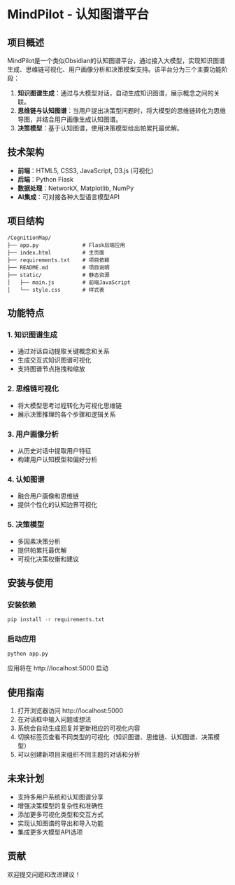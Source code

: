 # MindPilot - 认知图谱平台

## 项目概述

MindPilot是一个类似Obsidian的认知图谱平台，通过接入大模型，实现知识图谱生成、思维链可视化、用户画像分析和决策模型支持。该平台分为三个主要功能阶段：

1. **知识图谱生成**：通过与大模型对话，自动生成知识图谱，展示概念之间的关联。
2. **思维链与认知图谱**：当用户提出决策型问题时，将大模型的思维链转化为思维导图，并结合用户画像生成认知图谱。
3. **决策模型**：基于认知图谱，使用决策模型给出帕累托最优解。

## 技术架构

- **前端**：HTML5, CSS3, JavaScript, D3.js (可视化)
- **后端**：Python Flask
- **数据处理**：NetworkX, Matplotlib, NumPy
- **AI集成**：可对接各种大型语言模型API

## 项目结构

```
/CognitionMap/
├── app.py              # Flask后端应用
├── index.html          # 主页面
├── requirements.txt    # 项目依赖
├── README.md           # 项目说明
├── static/             # 静态资源
│   ├── main.js         # 前端JavaScript
│   └── style.css       # 样式表
```

## 功能特点

### 1. 知识图谱生成
- 通过对话自动提取关键概念和关系
- 生成交互式知识图谱可视化
- 支持图谱节点拖拽和缩放

### 2. 思维链可视化
- 将大模型思考过程转化为可视化思维链
- 展示决策推理的各个步骤和逻辑关系

### 3. 用户画像分析
- 从历史对话中提取用户特征
- 构建用户认知模型和偏好分析

### 4. 认知图谱
- 融合用户画像和思维链
- 提供个性化的认知边界可视化

### 5. 决策模型
- 多因素决策分析
- 提供帕累托最优解
- 可视化决策权衡和建议

## 安装与使用

### 安装依赖

```bash
pip install -r requirements.txt
```

### 启动应用

```bash
python app.py
```

应用将在 http://localhost:5000 启动

## 使用指南

1. 打开浏览器访问 http://localhost:5000
2. 在对话框中输入问题或想法
3. 系统会自动生成回复并更新相应的可视化内容
4. 切换标签页查看不同类型的可视化（知识图谱、思维链、认知图谱、决策模型）
5. 可以创建新项目来组织不同主题的对话和分析

## 未来计划

- 支持多用户系统和认知图谱分享
- 增强决策模型的复杂性和准确性
- 添加更多可视化类型和交互方式
- 实现认知图谱的导出和导入功能
- 集成更多大模型API选项

## 贡献

欢迎提交问题和改进建议！